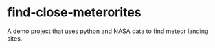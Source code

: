 # find-close-meterorites
A demo project that uses python and NASA data to find meteor landing sites.
